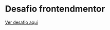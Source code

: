 # Desafio frontendmentor
[Ver desafio aquí](https://www.frontendmentor.io/challenges/ecommerce-product-page-UPsZ9MJp6/hub)
